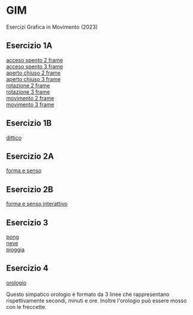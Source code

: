 # GIM
Esercizi Grafica in Movimento (2023)  

## Esercizio 1A
[acceso spento 2 frame](Esercizio_1A/acceso_spento_2.html)  
[acceso spento 3 frame](Esercizio_1A/acceso_spento_3.html)  
[aperto chiuso 2 frame](Esercizio_1A/aperto_chiuso_2.html)  
[aperto chiuso 3 frame](Esercizio_1A/aperto_chiuso_3.html)  
[rotazione 2 frame](Esercizio_1A/rotazione_2.html)  
[rotazione 3 frame](Esercizio_1A/rotazione_3.html)  
[movimento 2 frame](Esercizio_1A/movimento_2.html)  
[movimento 3 frame](Esercizio_1A/movimento_3.html)  

## Esercizio 1B  
[dittico](Esercizio_1B/indexA.html)  

## Esercizio 2A  
[forma e senso](Esercizio_2A/forma_senso.html)  

## Esercizio 2B  
[forma e senso interattivo](Esercizio_2B/indexC.html)

## Esercizio 3
[pong](Esercizio_3/1_pong/pong.html)  
[neve](Esercizio_3/2_neve/neve.html)  
[pioggia](Esercizio_3/3_pioggia/pioggia.html)  

## Esercizio 4
[orologio](Esercizio_4/Orologio.html)

Questo simpatico orologio è formato da 3 linee che rappresentano rispettivamente secondi, minuti e ore. Inoltre l'orologio può essere mosso con le freccette.

